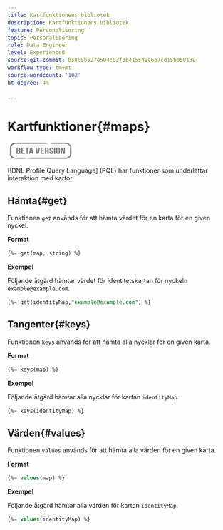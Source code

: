 ```yaml
---
title: Kartfunktionens bibliotek
description: Kartfunktionens bibliotek
feature: Personalisering
topic: Personalisering
role: Data Engineer
level: Experienced
source-git-commit: b58c5b527e594c03f3b415549e6b7cd15b050139
workflow-type: tm+mt
source-wordcount: '102'
ht-degree: 4%

---
```


# Kartfunktioner{#maps}

![](../../assets/do-not-localize/badge.png)

[!DNL Profile Query Language] (PQL) har funktioner som underlättar interaktion med kartor.

## Hämta{#get}

Funktionen `get` används för att hämta värdet för en karta för en given nyckel.

**Format**

```sql
{%= get(map, string) %}
```

**Exempel**

Följande åtgärd hämtar värdet för identitetskartan för nyckeln `example@example.com`.

```sql
{%= get(identityMap,"example@example.com") %}
```

## Tangenter{#keys}

Funktionen `keys` används för att hämta alla nycklar för en given karta.

**Format**

```sql
{%= keys(map) %}
```

**Exempel**

Följande åtgärd hämtar alla nycklar för kartan `identityMap`.

```sql
{%= keys(identityMap) %}
```

## Värden{#values}

Funktionen `values` används för att hämta alla värden för en given karta.

**Format**

```sql
{%= values(map) %}
```

**Exempel**

Följande åtgärd hämtar alla värden för kartan `identityMap`.

```sql
{%= values(identityMap) %}
```
